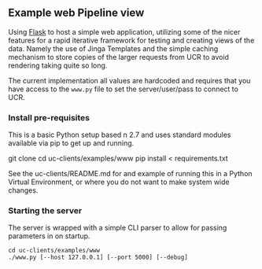 ## Example web Pipeline view

Using [Flask](http://flask.pocoo.org/) to host a simple web application, utilizing some of the nicer features for a rapid iterative framework for testing and creating views of the data. Namely the use of Jinga Templates and the simple caching mechanism to store copies of the larger requests from UCR to avoid rendering taking quite so long.

The current implementation all values are hardcoded and requires that you have access to the `www.py` file to set the server/user/pass to connect to UCR.

### Install pre-requisites

This is a basic Python setup based n 2.7 and uses standard modules available via pip to get up and running.

   git clone
   cd uc-clients/examples/www
   pip install < requirements.txt

See the uc-clients/README.md for and example of running this in a Python Virtual Environment, or where you do not want to make system wide changes.

### Starting the server

The server is wrapped with a simple CLI parser to allow for passing parameters in on startup.

    cd uc-clients/examples/www
    ./www.py [--host 127.0.0.1] [--port 5000] [--debug]
